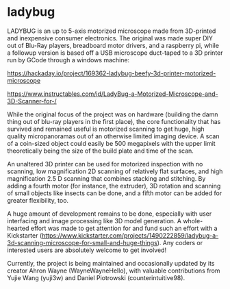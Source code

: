 # ladybug

LADYBUG is an up to 5-axis motorized microscope made from 3D-printed and inexpensive consumer electronics. The original was made super DIY out of Blu-Ray players, breadboard motor drivers, and a raspberry pi, while a followup version is based off a USB microscope duct-taped to a 3D printer run by GCode through a windows machine:

https://hackaday.io/project/169362-ladybug-beefy-3d-printer-motorized-microscope

https://www.instructables.com/id/LadyBug-a-Motorized-Microscope-and-3D-Scanner-for-/

While the original focus of the project was on hardware (building the damn thing out of blu-ray players in the first place), the core functionality that has survived and remained useful is motorized scanning to get huge, high quality micropanoramas out of an otherwise limited imaging device. A scan of a coin-sized object could easily be 500 megapixels with the upper limit theoretically being the size of the build plate and time of the scan.

An unaltered 3D printer can be used for motorized inspection with no scanning, low magnification 2D scanning of relatively flat surfaces, and high magnification 2.5 D scanning that combines stacking and stitching. By adding a fourth motor (for instance, the extruder), 3D rotation and scanning of small objects like insects can be done, and a fifth motor can be added for greater flexibility, too. 

A huge amount of development remains to be done, especially with user interfacing and image processing like 3D model generation. A whole-hearted effort was made to get attention for and fund such an effort with a Kickstarter (https://www.kickstarter.com/projects/1490222859/ladybug-a-3d-scanning-microscope-for-small-and-huge-things). Any coders or interested users are absolutely welcome to get involved!

Currently, the project is being maintained and occasionally updated by its creator Ahron Wayne (WayneWayneHello), with valuable contributions from Yujie Wang (yuji3w) and Daniel Piotrowski (counterintuitive98). 
